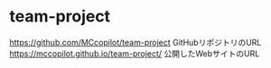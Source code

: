 # team-project
https://github.com/MCcopilot/team-project GitHubリポジトリのURL
https://mccopilot.github.io/team-project/ 公開したWebサイトのURL
